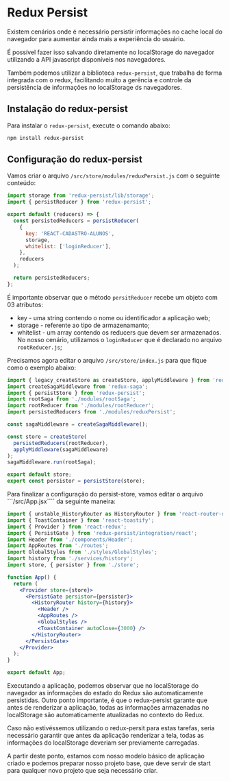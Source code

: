 # Redux Persist

Existem cenários onde é necessário persistir informações no cache local do navegador para aumentar ainda mais a experiência do usuário.

É possível fazer isso salvando diretamente no localStorage do navegador utilizando a API javascript disponíveis nos navegadores.

Também podemos utilizar a biblioteca ```redux-persist```, que trabalha de forma integrada com o redux, facilitando muito a gerência e controle da persistência de informações no localStorage ds navegadores.

## Instalação do redux-persist

Para instalar o ```redux-persist```, execute o comando abaixo:

```bash
npm install redux-persist
```

## Configuração do redux-persist

Vamos criar o arquivo ```/src/store/modules/reduxPersist.js``` com o seguinte conteúdo:

```javascript
import storage from 'redux-persist/lib/storage';
import { persistReducer } from 'redux-persist';

export default (reducers) => {
  const persistedReducers = persistReducer(
    {
      key: 'REACT-CADASTRO-ALUNOS',
      storage,
      whitelist: ['loginReducer'],
    },
    reducers
  );

  return persistedReducers;
};
```

É importante observar que o método ```persitReducer``` recebe um objeto com 03 atributos:

- key - uma string contendo o nome ou identificador a aplicação web;
- storage - referente ao tipo de armazenamanto;
- whitelist - um array contendo os reducers que devem ser armazenados. No nosso cenário, utilizamos o ```loginReducer``` que é declarado no arquivo ```rootReducer.js```;

Precisamos agora editar o arquivo ```/src/store/index.js``` para que fique como o exemplo abaixo:

```javascript
import { legacy_createStore as createStore, applyMiddleware } from 'redux';
import createSagaMiddleware from 'redux-saga';
import { persistStore } from 'redux-persist';
import rootSaga from './modules/rootSaga';
import rootReducer from './modules/rootReducer';
import persistedReducers from './modules/reduxPersist';

const sagaMiddleware = createSagaMiddleware();

const store = createStore(
  persistedReducers(rootReducer),
  applyMiddleware(sagaMiddleware)
);
sagaMiddleware.run(rootSaga);

export default store;
export const persistor = persistStore(store);
```

Para finalizar a configuração do persist-store, vamos editar o arquivo ```/src/App.jsx```` da seguinte maneira:

```jsx
import { unstable_HistoryRouter as HistoryRouter } from 'react-router-dom';
import { ToastContainer } from 'react-toastify';
import { Provider } from 'react-redux';
import { PersistGate } from 'redux-persist/integration/react';
import Header from './components/Header';
import AppRoutes from './routes';
import GlobalStyles from './styles/GlobalStyles';
import history from './services/history';
import store, { persistor } from './store';

function App() {
  return (
    <Provider store={store}>
      <PersistGate persistor={persistor}>
        <HistoryRouter history={history}>
          <Header />
          <AppRoutes />
          <GlobalStyles />
          <ToastContainer autoClose={3000} />
        </HistoryRouter>
      </PersistGate>
    </Provider>
  );
}

export default App;
```

Executando a aplicação, podemos observar que no localStorage do navegador as informações do estado do Redux são automaticamente persistidas.
Outro ponto importante, é que o redux-persist garante que antes de renderizar a aplicação, todas as informações armazenadas no localStorage são automaticamente atualizadas no contexto do Redux.

Caso não estivéssemos utilizando o redux-persit para estas tarefas, seria necessário garantir que antes da aplicação renderizar a tela, todas as informações do localStorage deveriam ser previamente carregadas.

A partir deste ponto, estamos com nosso modelo básico de aplicação criado e podemos preparar nosso projeto base, que deve servir de start para qualquer novo projeto que seja necessário criar.
